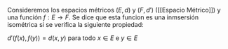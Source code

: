 
Consideremos los espacios métricos $(E,d)$ y $(F,d')$ ([[Espacio Métrico]]) y una función $f : E \rightarrow F$. Se dice que esta funcion es una inmsersión isométrica si se verifica la siguiente propiedad:

$d'(f(x),f(y))=d(x,y)$ para todo $x\in E$ e $y \in E$ 